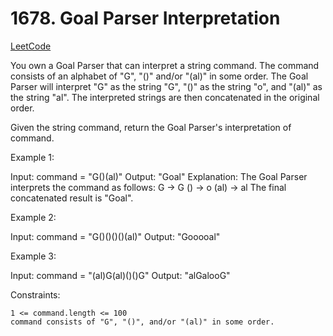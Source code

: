 # 1678. Goal Parser Interpretation

[LeetCode](https://leetcode.com/problems/goal-parser-interpretation/)

You own a Goal Parser that can interpret a string command. The command consists of an alphabet of "G", "()" and/or "(al)" in some order. The Goal Parser will interpret "G" as the string "G", "()" as the string "o", and "(al)" as the string "al". The interpreted strings are then concatenated in the original order.

Given the string command, return the Goal Parser's interpretation of command.



Example 1:

Input: command = "G()(al)"
Output: "Goal"
Explanation: The Goal Parser interprets the command as follows:
G -> G
() -> o
(al) -> al
The final concatenated result is "Goal".

Example 2:

Input: command = "G()()()()(al)"
Output: "Gooooal"

Example 3:

Input: command = "(al)G(al)()()G"
Output: "alGalooG"



Constraints:

    1 <= command.length <= 100
    command consists of "G", "()", and/or "(al)" in some order.
